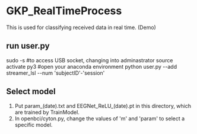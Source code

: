 # GKP_RealTimeProcess
This is used for classifying received data in real time. (Demo)


## run user.py
sudo -s  #to access USB socket, changing into adminastrator
source activate py3  #open your anaconda environment
python user.py --add streamer_lsl --num 'subjectID'-'session'

## Select model
1. Put param_(date).txt and EEGNet_ReLU_(date).pt in this directory, which are trained by TrainModel.
2. In openbci/cyton.py, change the values of 'm' and 'param' to select a specific model. 
